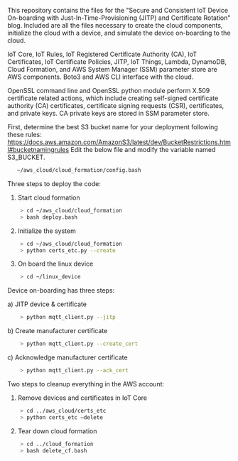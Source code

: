 This repository contains the files for the "Secure and Consistent IoT Device On-boarding with Just-In-Time-Provisioning (JITP) and Certificate Rotation" blog. Included are all the files necessary to create the cloud components, initialize the cloud with a device, and simulate the device on-boarding to the cloud. 

IoT Core, IoT Rules, IoT Registered Certificate Authority (CA), IoT Certificates, IoT Certificate Policies, JITP, IoT Things, Lambda, DynamoDB, Cloud Formation, and AWS System Manager (SSM) parameter store are AWS components. Boto3 and AWS CLI interface with the cloud. 

OpenSSL command line and OpenSSL python module perform X.509 certificate related actions, which include creating self-signed certificate authority (CA) certificates, certificate signing requests (CSR), certificates, and private keys. CA private keys are stored in SSM parameter store.

First, determine the best S3 bucket name for your deployment following these rules:
https://docs.aws.amazon.com/AmazonS3/latest/dev/BucketRestrictions.html#bucketnamingrules
Edit the below file and modify the variable named S3_BUCKET.
```bash
   ~/aws_cloud/cloud_formation/config.bash
```

Three steps to deploy the code:
1) Start cloud formation
```bash
    > cd ~/aws_cloud/cloud_formation
    > bash deploy.bash
```
2) Initialize the system
```bash
    > cd ~/aws_cloud/cloud_formation
    > python certs_etc.py --create
```
3) On board the linux device
```bash
    > cd ~/linux_device
```
Device on-boarding has three steps:

a) JITP device & certificate
```bash
    > python mqtt_client.py --jitp
```
b) Create manufacturer certificate
```bash
    > python mqtt_client.py --create_cert
```
c) Acknowledge manufacturer certificate
```bash
    > python mqtt_client.py --ack_cert
```

Two steps to cleanup everything in the AWS account:
1) Remove devices and certificates in IoT Core
```bash
    > cd ../aws_cloud/certs_etc
    > python certs_etc —delete
```
2) Tear down cloud formation
```bash
    > cd ../cloud_formation
    > bash delete_cf.bash
```
